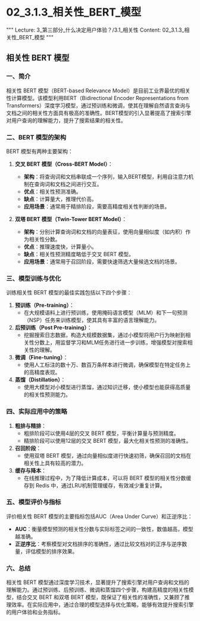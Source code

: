 # 02_3.1.3_相关性_BERT_模型

"""
Lecture: 3_第三部分_什么决定用户体验？/3.1_相关性
Content: 02_3.1.3_相关性_BERT_模型
"""

## 相关性 BERT 模型

### 一、简介
相关性 BERT 模型（BERT-based Relevance Model）是目前工业界最优的相关性计算模型。该模型利用BERT（Bidirectional Encoder Representations from Transformers）深度学习模型，通过预训练和微调，使其在理解自然语言查询与文档之间的相关性方面具有极高的准确性。BERT模型的引入显著提高了搜索引擎对用户查询的理解能力，提升了搜索结果的相关性。

### 二、BERT 模型的架构
BERT 模型有两种主要架构：
1. **交叉 BERT 模型（Cross-BERT Model）**：
   - **架构**：将查询词和文档串联成一个序列，输入BERT模型，利用自注意力机制在查询词和文档之间进行交互。
   - **优点**：相关性预测准确。
   - **缺点**：计算量大，推理代价高。
   - **应用场景**：通常用于精排阶段，需要高精度相关性判断的场景。

2. **双塔 BERT 模型（Twin-Tower BERT Model）**：
   - **架构**：分别计算查询词和文档的向量表征，使用向量相似度（如内积）作为相关性分数。
   - **优点**：推理速度快，计算量小。
   - **缺点**：相关性预测精度略低于交叉 BERT 模型。
   - **应用场景**：通常用于召回阶段，需要快速筛选大量候选文档的场景。

### 三、模型训练与优化
训练相关性 BERT 模型的最佳实践包括以下四个步骤：
1. **预训练（Pre-training）**：
   - 在大规模语料上进行预训练，使用掩码语言模型（MLM）和下一句预测（NSP）任务来训练模型，使其具有丰富的语言理解能力。
2. **后预训练（Post Pre-training）**：
   - 挖掘搜索日志数据，构造大规模数据集，通过小模型将用户行为映射到相关性分数上，用监督学习和MLM任务进行进一步训练，增强模型对搜索相关性的理解。
3. **微调（Fine-tuning）**：
   - 使用人工标注的数十万、数百万条样本进行微调，确保模型在特定任务上的高精度表现。
4. **蒸馏（Distillation）**：
   - 使用大模型对小模型进行蒸馏，通过知识迁移，使小模型也能获得高质量的相关性预测能力。

### 四、实际应用中的策略
1. **粗排与精排**：
   - 粗排阶段可以使用4层的交叉 BERT 模型，平衡计算量与预测精度。
   - 精排阶段可以使用12层的交叉 BERT 模型，最大化相关性预测的准确性。
2. **召回阶段**：
   - 使用双塔 BERT 模型，通过向量相似度进行快速初筛，确保召回的文档在相关性上具有较高的潜力。
3. **缓存与降本**：
   - 在线推理过程中，为了降低计算成本，可以将 BERT 模型的相关性分数缓存到 Redis 中，通过LRU机制管理缓存，有效减少重复计算。

### 五、模型评价与指标
评价相关性 BERT 模型的主要指标包括AUC（Area Under Curve）和正逆序比：
- **AUC**：衡量模型预测的相关性分数与实际标签之间的一致性，数值越高，模型越准确。
- **正逆序比**：考察模型对文档排序的准确性，通过比较文档对的正序与逆序数量，评估模型的排序效果。

### 六、总结
相关性 BERT 模型通过深度学习技术，显著提升了搜索引擎对用户查询和文档的理解能力。通过预训练、后预训练、微调和蒸馏四个步骤，构建高精度的相关性模型，结合交叉 BERT 和双塔 BERT 模型，既保证了相关性的准确性，又兼顾了推理效率。在实际应用中，通过合理的模型选择与优化策略，能够有效提升搜索引擎的用户体验和业务指标。
